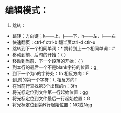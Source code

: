 # 编辑模式：
1. 跳转：
- 跳转：方向键；k——上，j——下，h——左，l——右
- 快速翻页：ctrl-f ctrl-b     翻半页ctrl-d ctlr-u
- 跳转到下一个相同单词：*    跳转到上一个相同单词：#
- 移动到前、后句的开始：（   ）
- 移动到当前、下一个段落的开始：{   }
- 到本行的最后一个不是blank字符的位置：g_
- 到下一个为n的字符处：fn       相反方向：F
- 到,前的第一个字符：t,        相反方向T
- 在当前行查找第3个出现的n：3fn
- 将光标定位到文件第一行起始位置：gg
- 将光标定位到文件最后一行起始位置：G
- 将光标定位到第N行起始位置：NG或Ngg
